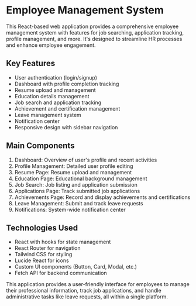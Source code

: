 # Employee Management System

This React-based web application provides a comprehensive employee management system with features for job searching, application tracking, profile management, and more. It's designed to streamline HR processes and enhance employee engagement.

## Key Features

- User authentication (login/signup)
- Dashboard with profile completion tracking
- Resume upload and management
- Education details management
- Job search and application tracking
- Achievement and certification management
- Leave management system
- Notification center
- Responsive design with sidebar navigation

## Main Components

1. Dashboard: Overview of user's profile and recent activities
2. Profile Management: Detailed user profile editing
3. Resume Page: Resume upload and management
4. Education Page: Educational background management
5. Job Search: Job listing and application submission
6. Applications Page: Track submitted job applications
7. Achievements Page: Record and display achievements and certifications
8. Leave Management: Submit and track leave requests
9. Notifications: System-wide notification center

## Technologies Used

- React with hooks for state management
- React Router for navigation
- Tailwind CSS for styling
- Lucide React for icons
- Custom UI components (Button, Card, Modal, etc.)
- Fetch API for backend communication

This application provides a user-friendly interface for employees to manage their professional information, track job applications, and handle administrative tasks like leave requests, all within a single platform.

